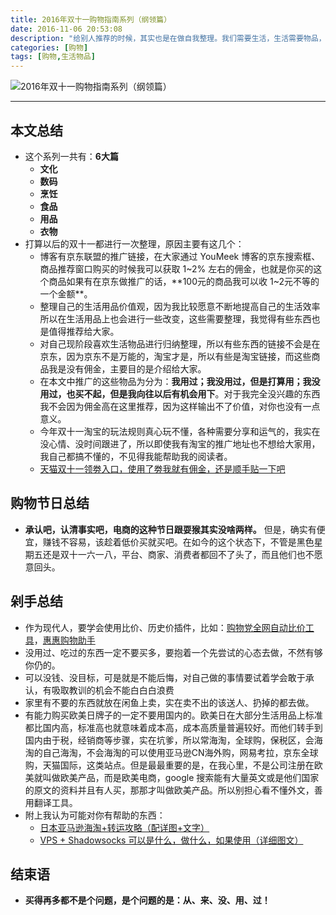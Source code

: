 ```yaml
---
title: 2016年双十一购物指南系列（纲领篇）
date: 2016-11-06 20:53:08
description: "给别人推荐的时候，其实也是在做自我整理。我们需要生活，生活需要物品，仅此而已！"
categories: [购物]
tags: [购物,生活物品]
---
```



<!-- more -->

![2016年双十一购物指南系列（纲领篇）](http://img.youmeek.com/2016/20161111-introduction.jpg)


--------------------

## 本文总结

- 这个系列一共有：**6大篇**
    - **文化**
    - **数码**
    - **烹饪**
    - **食品**
    - **用品**
    - **衣物**
- 打算以后的双十一都进行一次整理，原因主要有这几个：
    - 博客有京东联盟的推广链接，在大家通过 YouMeek 博客的京东搜索框、商品推荐窗口购买的时候我可以获取 1~2% 左右的佣金，也就是你买的这个商品如果有在京东做推广的话，**100元的商品我可以收 1~2元不等的一个金额**。
    - 整理自己的生活用品价值观，因为我比较愿意不断地提高自己的生活效率所以在生活用品上也会进行一些改变，这些需要整理，我觉得有些东西也是值得推荐给大家。
    - 对自己现阶段喜欢生活物品进行归纳整理，所以有些东西的链接不会是在京东，因为京东不是万能的，淘宝才是，所以有些是淘宝链接，而这些商品我是没有佣金，主要目的是介绍给大家。
    - 在本文中推广的这些物品为分为：**我用过；我没用过，但是打算用；我没用过，也买不起，但是我向往以后有机会用下**。对于我完全没兴趣的东西我不会因为佣金高在这里推荐，因为这样输出不了价值，对你也没有一点意义。
    - 今年双十一淘宝的玩法规则真心玩不懂，各种需要分享和运气的，我实在没心情、没时间跟进了，所以即使我有淘宝的推广地址也不想给大家用，我自己都搞不懂的，不见得我能帮助我的阅读者。
    - [天猫双十一领劵入口，使用了劵我就有佣金，还是顺手贴一下吧](https://s.click.taobao.com/X9juqOx)

## 购物节日总结

- **承认吧，认清事实吧，电商的这种节日跟耍猴其实没啥两样。** 但是，确实有便宜，赚钱不容易，该趁着低价买就买吧。在如今的这个状态下，不管是黑色星期五还是双十一六一八，平台、商家、消费者都回不了头了，而且他们也不愿意回头。

## 剁手总结

- 作为现代人，要学会使用比价、历史价插件，比如：[购物党全网自动比价工具](https://www.gwdang.com/app/extension)，[惠惠购物助手](https://zhushou.huihui.cn/)
- 没用过、吃过的东西一定不要买多，要抱着一个先尝试的心态去做，不然有够你仍的。
- 可以没钱、没目标，可是就是不能后悔，对自己做的事情要试着学会敢于承认，有吸取教训的机会不能白白白浪费
- 家里有不要的东西就放在闲鱼上卖，实在卖不出的该送人、扔掉的都去做。
- 有能力购买欧美日牌子的一定不要用国内的。欧美日在大部分生活用品上标准都比国内高，标准高也就意味着成本高，成本高质量普遍较好。而他们转手到国内由于税，经销商等步骤，实在坑爹，所以常海淘，全球购，保税区，会海淘的自己海淘，不会海淘的可以使用亚马逊CN海外购，网易考拉，京东全球购，天猫国际，这类站点。但是最最重要的是，在我心里，不是公司注册在欧美就叫做欧美产品，而是欧美电商，google 搜索能有大量英文或是他们国家的原文的资料并且有人买，那那才叫做欧美产品。所以别担心看不懂外文，善用翻译工具。
- 附上我认为可能对你有帮助的东西：
    - [日本亚马逊海淘+转运攻略（配详图+文字）](http://www.youmeek.com/amazon-japan/)
    - [VPS + Shadowsocks 可以是什么，做什么，如果使用（详细图文）](http://code.youmeek.com/2016/08/19/2016/08/VPS/)


## 结束语

- **买得再多都不是个问题，是个问题的是：从、来、没、用、过！**
